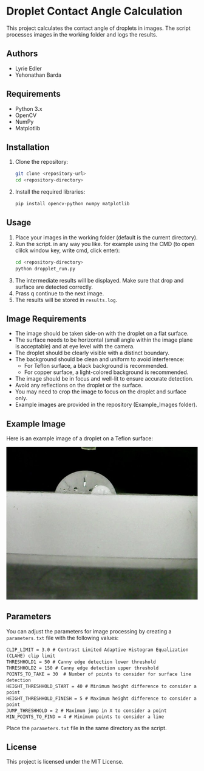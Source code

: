 # Droplet Contact Angle Calculation

This project calculates the contact angle of droplets in images. The script processes images in the working folder and logs the results.

## Authors

- Lyrie Edler
- Yehonathan Barda

## Requirements

- Python 3.x
- OpenCV
- NumPy
- Matplotlib

## Installation

1. Clone the repository:
    ```sh
    git clone <repository-url>
    cd <repository-directory>
    ```

2. Install the required libraries:
    ```sh
    pip install opencv-python numpy matplotlib
    ```

## Usage

1. Place your images in the working folder (default is the current directory).
2. Run the script. in any way you like.
    for example using the CMD (to open clilck window key, write cmd, click enter):
    ```sh
    cd <repository-directory>
    python dropplet_run.py
    ```
3. The intermediate results will be displayed. Make sure that drop and surface are detected correctly.
4. Prass q continue to the next image.
5. The results will be stored in `results.log`.

## Image Requirements

- The image should be taken side-on with the droplet on a flat surface.
- The surface needs to be horizontal (small angle within the image plane is acceptable) and at eye level with the camera.
- The droplet should be clearly visible with a distinct boundary.
- The background should be clean and uniform to avoid interference:
  - For Teflon surface, a black background is recommended.
  - For copper surface, a light-colored background is recommended.
- The image should be in focus and well-lit to ensure accurate detection.
- Avoid any reflections on the droplet or the surface.
- You may need to crop the image to focus on the droplet and surface only.
- Example images are provided in the repository (Example_Images folder).

## Example Image

Here is an example image of a droplet on a Teflon surface:

![Teflon Surface Droplet](Example_Images/teflon1.jpg)

## Parameters

You can adjust the parameters for image processing by creating a `parameters.txt` file with the following values:
```plaintext
CLIP_LIMIT = 3.0 # Contrast Limited Adaptive Histogram Equalization (CLAHE) clip limit
THRESHHOLD1 = 50 # Canny edge detection lower threshold
THRESHHOLD2 = 150 # Canny edge detection upper threshold
POINTS_TO_TAKE = 30  # Number of points to consider for surface line detection
HEIGHT_THRESHHOLD_START = 40 # Minimum height difference to consider a point
HEIGHT_THRESHHOLD_FINISH = 5 # Maximum height difference to consider a point
JUMP_THRESHHOLD = 2 # Maximum jump in X to consider a point
MIN_POINTS_TO_FIND = 4 # Minimum points to consider a line
```

Place the `parameters.txt` file in the same directory as the script.

## License

This project is licensed under the MIT License.